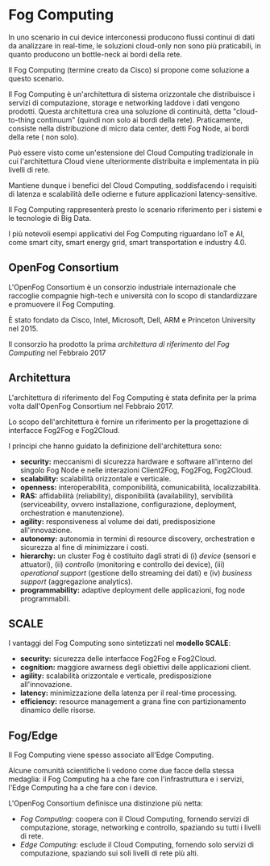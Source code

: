 # Fog Computing
In uno scenario in cui device interconessi producono flussi continui di dati da analizzare in real-time, le soluzioni cloud-only non sono più praticabili, in quanto producono un bottle-neck ai bordi della rete.

Il Fog Computing (termine creato da Cisco) si propone come soluzione a questo scenario.

Il Fog Computing è un'architettura di sistema orizzontale che distribuisce i servizi di computazione, storage e networking laddove i dati vengono prodotti. Questa architettura crea una soluzione di continuità, detta "cloud-to-thing continuum" (quindi non solo ai bordi della rete). Praticamente, consiste nella distribuzione di micro data center, detti Fog Node, ai bordi della rete ( non solo).

Può essere visto come un'estensione del Cloud Computing tradizionale in cui l'architettura Cloud viene ulteriormente distribuita e implementata in più livelli di rete.

Mantiene dunque i benefici del Cloud Computing, soddisfacendo i requisiti di latenza e scalabilità delle odierne e future applicazioni latency-sensitive.

Il Fog Computing rappresenterà presto lo scenario riferimento per i sistemi e le tecnologie di Big Data.

I più notevoli esempi applicativi del Fog Computing riguardano IoT e AI, come smart city, smart energy grid, smart transportation e industry 4.0.


## OpenFog Consortium
L'OpenFog Consortium è un consorzio industriale internazionale che raccoglie compagnie high-tech e università con lo scopo di standardizzare e promuovere il Fog Computing.

È stato fondato da Cisco, Intel, Microsoft, Dell, ARM e Princeton University nel 2015.

Il consorzio ha prodotto la prima *architettura di riferimento del Fog Computing* nel Febbraio 2017


## Architettura
L'architettura di riferimento del Fog Computing è stata definita per la prima volta dall'OpenFog Consortium nel Febbraio 2017.

Lo scopo dell'architettura è fornire un riferimento per la progettazione di interfacce Fog2Fog e Fog2Cloud.

I principi che hanno guidato la definizione dell'architettura sono:
* **security:** meccanismi di sicurezza hardware e software all'interno del singolo Fog Node e nelle interazioni Client2Fog, Fog2Fog, Fog2Cloud.
* **scalability:** scalabilità orizzontale e verticale.
* **openness:** interoperabilità, componibilità, comunicabilità, localizzabilità.
* **RAS:** affidabilità (reliability), disponibilità (availability), servibilità (serviceability, ovvero installazione, configurazione, deployment, orchestration e manutenzione).
* **agility:** responsiveness al volume dei dati, predisposizione all'innovazione.
* **autonomy:** autonomia in termini di resource discovery, orchestration e sicurezza al fine di minimizzare i costi.
* **hierarchy:** un cluster Fog è costituito dagli strati di (i) *device* (sensori e attuatori), (ii) *controllo* (monitoring e controllo dei device), (iii) *operational support* (gestione dello streaming dei dati) e (iv) *business support* (aggregazione analytics).
* **programmability:** adaptive deployment delle applicazioni, fog node programmabili.


## SCALE
I vantaggi del Fog Computing sono sintetizzati nel **modello SCALE**:
* **security:** sicurezza delle interfacce Fog2Fog e Fog2Cloud.
* **cognition:** maggiore awarness degli obiettivi delle applicazioni client.
* **agility:** scalabilità orizzontale e verticale, predisposizione all'innovazione.
* **latency:** minimizzazione della latenza per il real-time processing.
* **efficiency:** resource management a grana fine con partizionamento dinamico delle risorse.


## Fog/Edge
Il Fog Computing viene spesso associato all'Edge Computing.

Alcune comunità scientifiche li vedono come due facce della stessa medaglia: il Fog Computing ha a che fare con l'infrastruttura e i servizi, l'Edge Computing ha a che fare con i device.

L'OpenFog Consortium definisce una distinzione più netta:
* *Fog Computing:* coopera con il Cloud Computing, fornendo servizi di computazione, storage, networking e controllo, spaziando su tutti i livelli di rete.
* *Edge Computing:* esclude il Cloud Computing, fornendo solo servizi di computazione, spaziando sui soli livelli di rete più alti.
